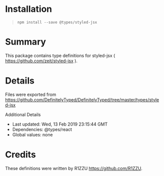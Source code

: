 # Installation
> `npm install --save @types/styled-jsx`

# Summary
This package contains type definitions for styled-jsx ( https://github.com/zeit/styled-jsx ).

# Details
Files were exported from https://github.com/DefinitelyTyped/DefinitelyTyped/tree/master/types/styled-jsx

Additional Details
 * Last updated: Wed, 13 Feb 2019 23:15:44 GMT
 * Dependencies: @types/react
 * Global values: none

# Credits
These definitions were written by R1ZZU <https://github.com/R1ZZU>.
